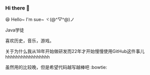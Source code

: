 ### Hi there 👋

:laughing: Hello~  I'm sue~ ヾ(@^▽^@)ノ

Java学徒

喜欢历史，音乐，游戏。

关于为什么我从18年开始做研发而22年才开始慢慢使用GitHub这件事儿hhhhhhhhhhhhhhhhh

虽然用的比较晚，但是希望代码越写越棒吧 :bowtie:
<!--
**sxrossweisse/sxrossweisse** is a ✨ _special_ ✨ repository because its `README.md` (this file) appears on your GitHub profile.

Here are some ideas to get you started:

- 🔭 I’m currently working on ...
- 🌱 I’m currently learning ...
- 👯 I’m looking to collaborate on ...
- 🤔 I’m looking for help with ...
- 💬 Ask me about ...
- 📫 How to reach me: ...
- 😄 Pronouns: ...
- ⚡ Fun fact: ...
-->
